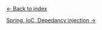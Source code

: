 
[<- Back to index](https://github.com/rburade21/study)


[Spring, IoC, Depedancy injection ->](https://github.com/rburade21/study/blob/master/spring_ioc.md)
